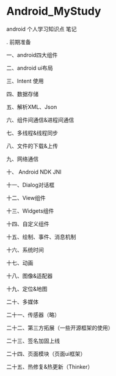 # Android_MyStudy
android 个人学习知识点 笔记

. 前期准备

一、android四大组件

二、android ui布局

三、Intent 使用

四、数据存储

五、解析XML、Json

六、组件间通信&进程间通信

七、多线程&线程同步

八、文件的下载&上传

九、网络通信

十、 Android NDK JNI

十一、Dialog对话框

十二、View组件

十三、Widgets组件

十四、自定义组件

十五、绘制、事件、消息机制

十六、系统时间

十七、动画

十八、图像&适配器

十九、定位&地图

二十、多媒体

二十一、传感器（略）

二十二、第三方拓展（一些开源框架的使用）

二十三、签名加固上线

二十四、页面模块（页面ui框架）

二十五、热修复&热更新（Thinker）
